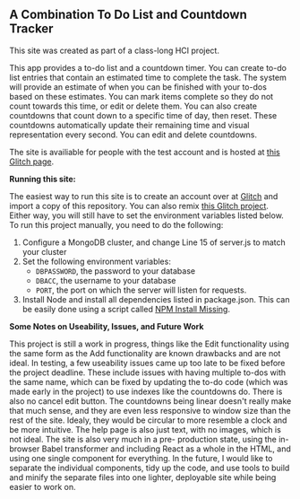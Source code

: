 ## A Combination To Do List and Countdown Tracker

This site was created as part of a class-long HCI project.

This app provides a to-do list and a countdown timer. You can create to-do list entries 
that contain an estimated time to complete the task. The system will provide an estimate 
of when you can be finished with your to-dos based on these estimates. You can mark items
complete so they do not count towards this time, or edit or delete them. You can also 
create countdowns that count down to a specific time of day, then reset. These countdowns
automatically update their remaining time and visual representation every second. You can
edit and delete countdowns.

The site is availiable for people with the test account and is hosted at [this Glitch page](https://daffy-brief-lynx.glitch.me).

**Running this site:**

The easiest way to run this site is to create an account over at [Glitch](glitch.com) and 
import a copy of this repository. You can also remix [this Glitch project](https://glitch.com/edit/#!/daffy-brief-lynx).
Either way, you will still have to set the environment variables listed below.
To run this project manually, you need to do the following:

1. Configure a MongoDB cluster, and change Line 15 of server.js to match your cluster
2. Set the following environment variables:
   - `DBPASSWORD`, the password to your database
   - `DBACC`, the username to your database
   - `PORT`, the port on which the server will listen for requests.
3. Install Node and install all dependencies listed in package.json. This can be easily done using a script called [NPM Install Missing](https://www.npmjs.com/package/npm-install-missing).

**Some Notes on Useability, Issues, and Future Work**

This project is still a work in progress, things like the Edit functionality using the same
form as the Add functionality are known drawbacks and are not ideal. In testing, a few 
useability issues came up too late to be fixed before the project deadline. These include
issues with having multiple to-dos with the same name, which can be fixed by updating the 
to-do code (which was made early in the project) to use indexes like the countdowns do. 
There is also no cancel edit button. The countdowns being linear doesn't really make that 
much sense, and they are even less responsive to window size than the rest of the site. 
Idealy, they would be circular to more resemble a clock and be more intuitive. The help page 
is also just text, with no images, which is not  ideal. The site is also very much in a pre-
production state, using the in-browser Babel transformer and including React as a whole in 
the HTML, and using one single component for everything. In the future, I would like to 
separate the individual components, tidy up the code, and use tools to build and minify 
the separate files into one lighter, deployable site while being easier to work on.
